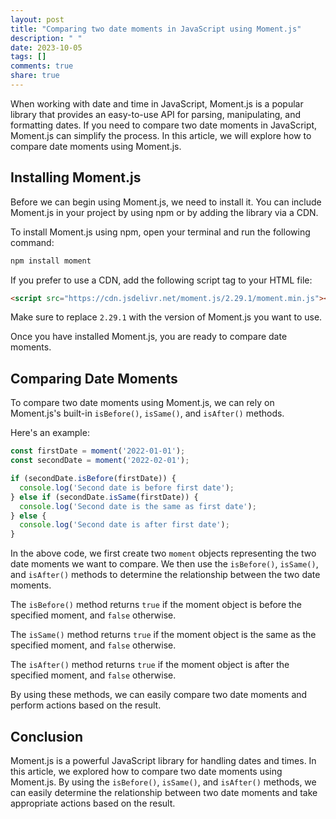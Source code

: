 ```yaml
---
layout: post
title: "Comparing two date moments in JavaScript using Moment.js"
description: " "
date: 2023-10-05
tags: []
comments: true
share: true
---
```


When working with date and time in JavaScript, Moment.js is a popular library that provides an easy-to-use API for parsing, manipulating, and formatting dates. If you need to compare two date moments in JavaScript, Moment.js can simplify the process. In this article, we will explore how to compare date moments using Moment.js.

## Installing Moment.js

Before we can begin using Moment.js, we need to install it. You can include Moment.js in your project by using npm or by adding the library via a CDN. 

To install Moment.js using npm, open your terminal and run the following command:
```bash
npm install moment
```

If you prefer to use a CDN, add the following script tag to your HTML file:
```html
<script src="https://cdn.jsdelivr.net/moment.js/2.29.1/moment.min.js"></script>
```
Make sure to replace `2.29.1` with the version of Moment.js you want to use.

Once you have installed Moment.js, you are ready to compare date moments.

## Comparing Date Moments

To compare two date moments using Moment.js, we can rely on Moment.js's built-in `isBefore()`, `isSame()`, and `isAfter()` methods.

Here's an example:

```javascript
const firstDate = moment('2022-01-01');
const secondDate = moment('2022-02-01');

if (secondDate.isBefore(firstDate)) {
  console.log('Second date is before first date');
} else if (secondDate.isSame(firstDate)) {
  console.log('Second date is the same as first date');
} else {
  console.log('Second date is after first date');
}
```

In the above code, we first create two `moment` objects representing the two date moments we want to compare. We then use the `isBefore()`, `isSame()`, and `isAfter()` methods to determine the relationship between the two date moments.

The `isBefore()` method returns `true` if the moment object is before the specified moment, and `false` otherwise.

The `isSame()` method returns `true` if the moment object is the same as the specified moment, and `false` otherwise.

The `isAfter()` method returns `true` if the moment object is after the specified moment, and `false` otherwise.

By using these methods, we can easily compare two date moments and perform actions based on the result.

## Conclusion

Moment.js is a powerful JavaScript library for handling dates and times. In this article, we explored how to compare two date moments using Moment.js. By using the `isBefore()`, `isSame()`, and `isAfter()` methods, we can easily determine the relationship between two date moments and take appropriate actions based on the result.